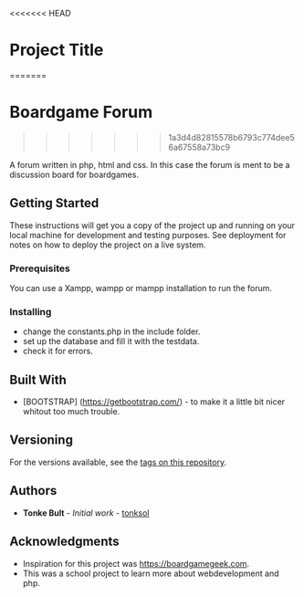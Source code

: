 <<<<<<< HEAD
# Project Title
=======
# Boardgame Forum
>>>>>>> 1a3d4d82815578b6793c774dee56a67558a73bc9

A forum written in php, html and css. In this case the forum is ment to be a discussion board for boardgames. 

## Getting Started

These instructions will get you a copy of the project up and running on your local machine for development and testing purposes. See deployment for notes on how to deploy the project on a live system.

### Prerequisites

You can use a Xampp, wampp or mampp installation to run the forum. 

### Installing

- change the constants.php in the include folder. 
- set up the database and fill it with the testdata. 
- check it for errors. 



## Built With

* [BOOTSTRAP] (https://getbootstrap.com/) - to make it a little bit nicer whitout too much trouble. 


## Versioning

For the versions available, see the [tags on this repository](https://github.com/tonksol/forum). 

## Authors

* **Tonke Bult** - *Initial work* - [tonksol](https://github.com/tonksol)


## Acknowledgments

* Inspiration for this project was https://boardgamegeek.com.
* This was a school project to learn more about webdevelopment and php. 
